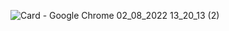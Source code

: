 ![Card - Google Chrome 02_08_2022 13_20_13 (2)](https://user-images.githubusercontent.com/107697960/182467288-ab96e5b8-e8ac-477e-8c55-4b0d970138a1.png)
